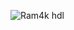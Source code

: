![Ram4k hdl](https://github.com/Vamshix57/Project-3.2/assets/143504447/b3029774-ddc1-45f3-9758-c575a22bcde9)
